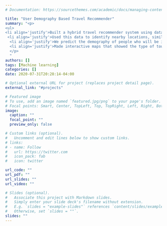 ```yaml
---
# Documentation: https://sourcethemes.com/academic/docs/managing-content/

title: "User Demography Based Travel Recommender"
summary: "<p>
<ul>
<li align='justify'>Built a hybrid travel recommender system using data collected by a web crawler.
 <li align='justify'>Used this data to identify nearby locations, similarity between places and predicting which place is suitable for a specific user.
  <li align='justify'>We predict the demography of people who will be interested in a specific location and use the to provide travel recommendations.
  <li align='justify'>Made interactive maps that showed the type of tourist attraction in each location and the age, type of travel (solo/family), etc of people visiting these places.
  </p>
  "
authors: []
tags: [Machine learning]
categories: []
date: 2020-07-31T20:28:14-04:00

# Optional external URL for project (replaces project detail page).
external_link: "#projects"

# Featured image
# To use, add an image named `featured.jpg/png` to your page's folder.
# Focal points: Smart, Center, TopLeft, Top, TopRight, Left, Right, BottomLeft, Bottom, BottomRight.
image:
  caption: ""
  focal_point: ""
  preview_only: false

# Custom links (optional).
#   Uncomment and edit lines below to show custom links.
# links:
# - name: Follow
#   url: https://twitter.com
#   icon_pack: fab
#   icon: twitter

url_code: ""
url_pdf: ""
url_slides: ""
url_video: ""

# Slides (optional).
#   Associate this project with Markdown slides.
#   Simply enter your slide deck's filename without extension.
#   E.g. `slides = "example-slides"` references `content/slides/example-slides.md`.
#   Otherwise, set `slides = ""`.
slides: ""
---
```

